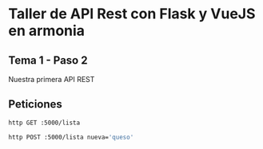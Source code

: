 # Taller de API Rest con Flask y VueJS en armonia

## Tema 1 - Paso 2

Nuestra primera API REST

## Peticiones

```bash
http GET :5000/lista
```
```bash
http POST :5000/lista nueva='queso'
```
